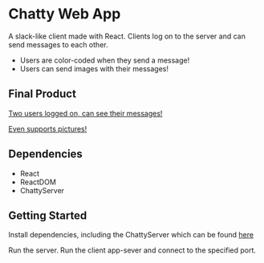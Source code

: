 Chatty Web App
==============

A slack-like client made with React. Clients log on to the server and can send messages to each other. 
- Users are color-coded when they send a message!
- Users can send images with their messages! 

## Final Product
[Two users logged on, can see their messages!](https://github.com/davideastmond/chattyapp/blob/master/img/chattyApp.png)

[Even supports pictures!](https://github.com/davideastmond/chattyapp/blob/master/img/chattyAppImages.png)

## Dependencies
- React
- ReactDOM
- ChattyServer
## Getting Started

Install dependencies, including the ChattyServer which can be found [here](https://github.com/davideastmond/chatty_server)

Run the server. Run the client app-sever and connect to the specified port.
